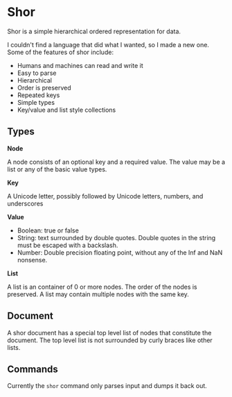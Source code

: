 Shor
====

Shor is a simple hierarchical ordered representation for data.

I couldn't find a language that did what I wanted, so I made a new one.  Some of the
features of shor include:

* Humans and machines can read and write it
* Easy to parse
* Hierarchical
* Order is preserved
* Repeated keys
* Simple types
* Key/value and list style collections

Types
-----

**Node**

A node consists of an optional key and a required value.  The value may be a
list or any of the basic value types.

**Key**

A Unicode letter, possibly followed by Unicode letters, numbers, and underscores

**Value**

* Boolean: true or false
* String: text surrounded by double quotes.
  Double quotes in the string must be escaped with a backslash.
* Number: Double precision floating point, without any of the Inf and NaN nonsense.

**List**

A list is an container of 0 or more nodes.  The order of the nodes is
preserved.  A list may contain multiple nodes with the same key.

Document
--------

A shor document has a special top level list of nodes that constitute the
document.  The top level list is not surrounded by curly braces like other
lists.

Commands
--------

Currently the `shor` command only parses input and dumps it back out.
